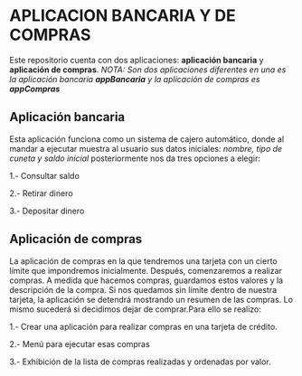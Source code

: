 # APLICACION BANCARIA Y DE COMPRAS

Este repositorio cuenta con dos aplicaciones: **aplicación bancaria** y **aplicación de compras**.
_NOTA: Son dos aplicaciones diferentes en una es la aplicación bancaria **appBancaria** y la aplicación de compras es **appCompras**_

## Aplicación bancaria

Esta aplicación funciona como un sistema de cajero automático, donde al mandar a ejecutar muestra al usuario sus datos iniciales: _nombre, tipo de cuneta y saldo inicial_ posteriormente nos da tres opciones a elegir:

1.- Consultar saldo

2.- Retirar dinero

3.- Depositar dinero

## Aplicación de compras
La aplicación de compras en la que tendremos una tarjeta con un cierto límite que impondremos inicialmente. Después, comenzaremos a realizar compras. A medida que hacemos compras, guardamos estos valores y la descripción de la compra. Si nos quedamos sin límite dentro de nuestra tarjeta, la aplicación se detendrá mostrando un resumen de las compras. Lo mismo sucederá si decidimos dejar de comprar.Para ello se realizo: 

1.- Crear una aplicación para realizar compras en una tarjeta de crédito.

2.- Menú para ejecutar esas compras 

3.- Exhibición de la lista de compras realizadas y ordenadas por valor.


